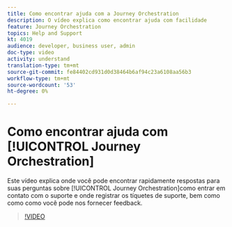 ```yaml
---
title: Como encontrar ajuda com a Journey Orchestration
description: O vídeo explica como encontrar ajuda com facilidade
feature: Journey Orchestration
topics: Help and Support
kt: 4019
audience: developer, business user, admin
doc-type: video
activity: understand
translation-type: tm+mt
source-git-commit: fe84402cd931d0d38464b6af94c23a6108aa56b3
workflow-type: tm+mt
source-wordcount: '53'
ht-degree: 0%

---
```



# Como encontrar ajuda com [!UICONTROL Journey Orchestration]

Este vídeo explica onde você pode encontrar rapidamente respostas para suas perguntas sobre [!UICONTROL Journey Orchestration]como entrar em contato com o suporte e onde registrar os tíquetes de suporte, bem como como como você pode nos fornecer feedback.

>[!VIDEO](https://video.tv.adobe.com/v/32010?quality=12)

